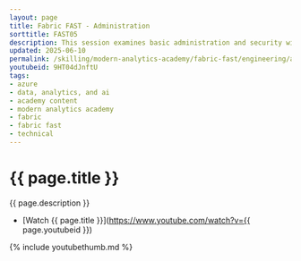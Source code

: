 ```yaml
---
layout: page
title: Fabric FAST - Administration
sorttitle: FAST05
description: This session examines basic administration and security within Microsoft Fabric. Building off the previous sessions on data warehouse and semantic models, this session introduces administration and security of Fabric workspaces. 
updated: 2025-06-10
permalink: /skilling/modern-analytics-academy/fabric-fast/engineering/admin
youtubeid: 9HT04dJnftU
tags: 
- azure
- data, analytics, and ai
- academy content
- modern analytics academy
- fabric
- fabric fast
- technical
---
```


# {{ page.title }}

{{ page.description }}

* [Watch {{ page.title }}](https://www.youtube.com/watch?v={{ page.youtubeid }})

{% include youtubethumb.md %}
